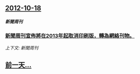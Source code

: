 ## [2012-10-18](/news/2012/10/18/index.md)

##### 新聞周刊
### [ 新聞周刊宣佈將在2013年起取消印刷版，轉為網絡刊物。](/news/2012/10/18/新聞周刊宣佈將在2013年起取消印刷版-轉為網絡刊物.md)
_上下文: 新聞周刊_

## [前一天...](/news/2012/10/16/index.md)

